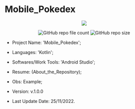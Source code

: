 # Mobile_Pokedex

<p align="center">
<img src="http://img.shields.io/static/v1?label=STATUS&message=Concluded&color=blue&style=flat"/>
</p>

<p align="center">
<img alt="GitHub repo file count" src="https://img.shields.io/github/directory-file-count/Rafa-KozAnd/Mobile_Pokedex">
<img alt="GitHub repo size" src="https://img.shields.io/github/repo-size/Rafa-KozAnd/Mobile_Pokedex">
</p>

- Project Name: 'Mobile_Pokedex';
- Languages: 'Kotlin';
- Softwares/Work Tools: 'Android Studio';
- Resume: (About_the_Repository);
- Obs: Example;
- Version: v.1.0.0

- Last Update Date: 25/11/2022.
